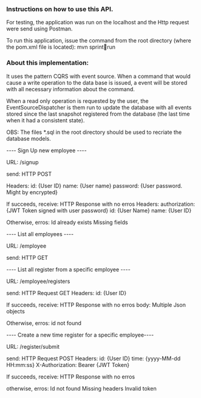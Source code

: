 ### Instructions on how to use this API. ##

For testing, the application was run on the localhost and the Http request were send using Postman.

To run this application, issue the command from the root directory (where the pom.xml file is located): 
mvn sprint:boot:run

### About this implementation: ###
It uses the pattern CQRS with event source.
When a command that would cause a write operation to the data base is issued, a event will be stored with all necessary information about the command.

When a read only operation is requested by the user, the EventSourceDispatcher is them run to update the database with all events stored since the last
snapshot registered from the database (the last time when it had a consistent state).

OBS: The files *.sql in the root directory should be used to recriate the database models.

---- Sign Up new employee ----

URL: /signup

send:
HTTP POST

Headers:
id: {User ID}
name: {User name}
password: {User password. Might by encrypted}

If succeeds, receive:
HTTP Response with no erros
Headers:
authorization: {JWT Token signed with user password}
id: {User Name}
name: {User ID}

Otherwise, erros:
Id already exists
Missing fields

---- List all employees ----

URL: /employee

send:
HTTP GET

---- List all register from a specific employee ----

URL: /employee/registers

send:
HTTP Request GET
Headers:
id: {User ID}

If succeeds, receive:
HTTP Response with no erros
body: 
Multiple Json objects

Otherwise, erros:
id not found

---- Create a new time register for a specific employee----

URL: /register/submit

send:
HTTP Request POST
Headers:
id: {User ID}
time: {yyyy-MM-dd HH:mm:ss}
X-Authorization: Bearer {JWT Token}

If succeeds, receive:
HTTP Response with no erros

otherwise, erros:
Id not found
Missing headers
Invalid token